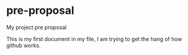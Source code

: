 # pre-proposal
My project pre proposal 



This is my first document in my file, I am trying to get the hang of how github works.
